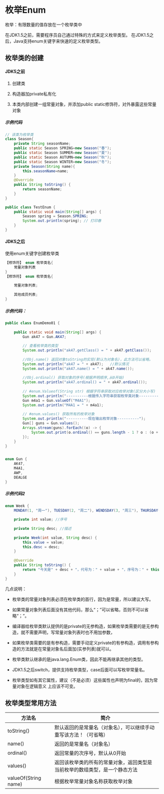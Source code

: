 # 枚举Enum

枚举：有限数量的值存放在一个枚举类中

在JDK1.5之前，需要程序员自己通过特殊的方式来定义枚举类型。
在JDK1.5之后，Java支持enum关键字来快速的定义枚举类型。

## 枚举类的创建

#### JDK5之前

1.  创建类

2.  构造器加private私有化

3.  本类内部创建一组常量对象，并添加public static修饰符，对外暴露这些常量对象

##### 示例代码

```java
// 该类为枚举类
class Season{
    private String seasonName;
    public static Season SPRING=new Season("春");
    public static Season SUMMER=new Season("夏");
    public static Season AUTUMN=new Season("秋");
    public static Season WINTER=new Season("冬");
    private Season(String name){
        this.seasonName=name;
    }
    @Override
    public String toString() {
        return seasonName;
    }
}

public class TestEnum {
    public static void main(String[] args) {
        Season spring = Season.SPRING;
        System.out.println(spring); // 打印春
    }
}
```



#### JDK5之后

使用enum关键字创建枚举类

```java
【修饰符】 enum 枚举类名{
    常量对象列表
}
【修饰符】 enum 枚举类名{
    
    常量对象列表;
    
    其他成员列表;
}
```

##### 示例代码：

```java
public class EnumDemo01 {
	
	public static void main(String[] args) {
		Gun ak47 = Gun.AK47;
		
		// 查看枚举类的类型
		System.out.println("ak47.getClass() = " + ak47.getClass());
		
		//Obj.name() 返回对象toString的实现(默认为对象名)，此方法可以省略。
		System.out.println("ak47 = " + ak47);   //默认情况
		System.out.println("ak47.name() = " + ak47.name());
		
		//Obj.ordinal() 获取对象的序号(根据声明顺序,从0开始)
		System.out.println("ak47.ordinal() = " + ak47.ordinal());
		
		// #enum.Valueof(String str) 根据字符串获取对应枚举对象(区分大小写)
		System.out.println("----------根据传入字符串获取枚举类对象----------");
		Gun m4a1 = Gun.valueOf("M4A1");
		System.out.println("M4A1 = " + m4a1);
		
		// #enum.values() 获取所有的枚举对象
		System.out.println("----------现在输出枚举对象----------");
		Gun[] guns = Gun.values();
		Arrays.stream(guns).forEach((o) -> {
			System.out.print(o.ordinal() == guns.length - 1 ? o : (o + " | "));
		});
	}
}


enum Gun {
	AK47,
	M4A1,
	AWP,
	DEALGE
}
```

##### 示例代码2

```java
enum Week {
	MONDAY(1, "周一"), TUESDAY(2, "周二"), WENDSDAY(3, "周三"), THURSDAY(4, "周四"), FRIDAY(5, "周五"), SATUDAY(6, "周六"), SUNDAY(7, "周天");
	
	private int value; //序号
	
	private String desc; //描述
	
	private Week(int value, String desc) {
		this.value = value;
		this.desc = desc;
	}
	
	@Override
	public String toString() {
		return "今天是" + desc + "，代号为：" + value + "，序号为：" + this.ordinal();
	}
}
```

几点说明：

-   枚举类的常量对象列表必须在枚举类的首行，因为是常量，所以建议大写。

-   如果常量对象列表后面没有其他代码，那么“；”可以省略，否则不可以省略“；”。

-   编译器给枚举类默认提供的是private的无参构造，如果枚举类需要的是无参构造，就不需要声明，写常量对象列表时也不用加参数，

-   如果枚举类需要的是有参构造，需要手动定义private的有参构造，调用有参构造的方法就是在常量对象名后面加(实参列表)就可以。

-   枚举类默认继承的是java.lang.Enum类，因此不能再继承其他的类型。

-   JDK1.5之后switch，提供支持枚举类型，case后面可以写枚举常量名。

-   枚举类型如有其它属性，建议（不是必须）这些属性也声明为final的，因为常量对象在逻辑意义
    上应该不可变。

    

## 枚举类型常用方法

| 方法名 | 简介 |
| ------ | ---- |
|toString()| 默认返回的是常量名（对象名），可以继续手动重写该方法！（可省略）|
|name()|返回的是常量名（对象名） |
|ordinal()|返回常量的次序号，默认从0开始|
|values()|返回该枚举类的所有的常量对象，返回类型是当前枚举的数组类型，是一个静态方法|
|valueOf(String name)|根据枚举常量对象名称获取枚举对象|